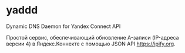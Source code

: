 # yaddd
Dynamic DNS Daemon for Yandex Connect API

Простой сервис, обеспечивающий обновление A-записи (IP-адреса версии 4) в Яндекс.Коннекте с помощью JSON API https://ipify.org.
